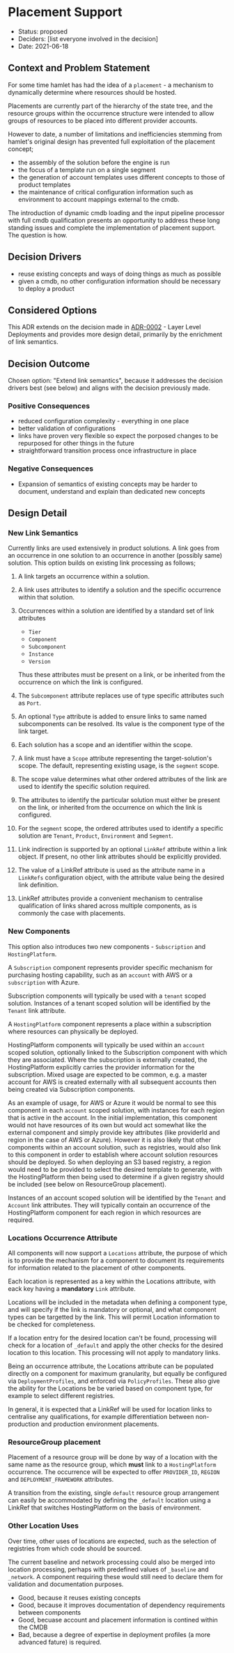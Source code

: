 # Placement Support

* Status: proposed
* Deciders: [list everyone involved in the decision] <!-- optional -->
* Date: 2021-06-18

## Context and Problem Statement

For some time hamlet has had the idea of a `placement` - a mechanism to dynamically determine where resources should be hosted.

Placements are currently part of the hierarchy of the state tree, and the resource groups within the occurrence structure were intended to allow groups of resources to be placed into different provider accounts.

However to date, a number of limitations and inefficiencies stemming from hamlet's original design has prevented full exploitation of the placement concept;
- the assembly of the solution before the engine is run
- the focus of a template run on a single segment
- the generation of account templates uses different concepts to those of product templates
- the maintenance of critical configuration information such as environment to account mappings external to the cmdb.

The introduction of dynamic cmdb loading and the input pipeline processor with full cmdb qualification presents an opportunity to address these long standing issues and complete the implementation of placement support. The question is how.

## Decision Drivers <!-- optional -->

* reuse existing concepts and ways of doing things as much as possible
* given a cmdb, no other configuration information should be necessary to deploy a product

## Considered Options

This ADR extends on the decision made in [ADR-0002](../0002-layer-deployments.md) - Layer Level Deployments and provides more design detail, primarily by the enrichment of link semantics.

## Decision Outcome

Chosen option: "Extend link semantics", because it addresses the decision drivers best (see below) and aligns with the decision previously made.

### Positive Consequences <!-- optional -->

* reduced configuration complexity - everything in one place
* better validation of configurations
* links have proven very flexible so expect the porposed changes to be repurposed for other things in the future
* straightforward transition process once infrastructure in place

### Negative Consequences <!-- optional -->

* Expansion of semantics of existing concepts may be harder to document, understand and explain than dedicated new concepts

## Design Detail

### New Link Semantics

Currently links are used extensively in product solutions. A link goes from an occurrence in one solution to an occurrence in another (possibly same) solution. This option builds on existing link processing as follows;

1. A link targets an occurrence within a solution.
1. A link uses attributes to identify a solution and the specific occurrence within that solution.
1. Occurrences within a solution are identified by a standard set of link attributes
     - `Tier`
     - `Component`
     - `Subcomponent`
     - `Instance`
     - `Version`

   Thus these attributes must be present on a link, or be inherited from the occurrence on which the link is configured.
1. The `Subcomponent` attribute replaces use of type specific attributes such as `Port`.
1. An optional `Type` attribute is added to ensure links to same named subcomponents can be resolved. Its value is the component type of the link target.
1. Each solution has a scope and an identifier within the scope.
1. A link must have a `Scope` attribute representing the target-solution's scope. The default, representing existing usage, is the `segment` scope.
1. The scope value determines what other ordered attributes of the link are used to identify the specific solution required.
1. The attributes to identify the particular solution must either be present on the link, or inherited from the occurrence on which
the link is configured.
1. For the `segment` scope, the ordered attributes used to identify a specific solution are `Tenant`, `Product`, `Environment` and `Segment`.
1. Link indirection is supported by an optional `LinkRef` attribute within a link object. If present, no other link attributes should be explicitly provided.
1. The value of a LinkRef attribute is used as the attribute name in a `LinkRefs` configuration object, with the attribute value
being the desired link definition.
1. LinkRef attributes provide a convenient mechanism to centralise qualification of links shared across multiple components, as is commonly the case with placements.

### New Components

This option also introduces two new components - `Subscription` and `HostingPlatform`.

A `Subscription` component represents provider specific mechanism for purchasing hosting capability, such as an `account` with AWS or a `subscription` with Azure.

Subscription components will typically be used with a `tenant` scoped solution. Instances of a tenant scoped solution will be identified by the `Tenant` link attribute.

A `HostingPlatform` component represents a place within a subscription where resources can physically be deployed.

HostingPlatform components will typically be used within an `account` scoped solution, optionally linked to the Subscription component with which they are associated. Where the subscription is externally created, the HostingPlatform explicitly carries the provider information for the subscription. Mixed usage are expected to be common, e.g. a master account for AWS is created externally with all subsequent accounts then being created via Subscription components.

As an example of usage, for AWS or Azure it would be normal to see this component in each `account` scoped solution, with instances for each region that is active in the account. In the initial implementation, this component would not have resources of its own but would act somewhat like the external component and simply provide key attributes (like providerId and region in the case of AWS or Azure). However it is also likely that other components within an account solution, such as registries, would also link to this component in order to establish where account solution resources should be deployed. So when deploying an S3 based registry, a region would need to be provided to select the desired template to generate, with the HostingPlatform then being used to determine if a given registry should be included (see below on ResourceGroup placement).

Instances of an account scoped solution will be identified by the `Tenant` and `Account` link attributes. They will typically contain an occurrence of the HostingPlatform component for each region in which resources are required.

### Locations Occurrence Attribute

All components will now support a `Locations` attribute, the purpose of which is to provide the mechanism for a component to document its
requirements for information related to the placement of other components.

Each location is represented as a key within the Locations attribute, with eack key having a **mandatory** `Link` attribute.

Locations will be included in the metadata when defining a component type, and will specify if the link is mandatory or optional, and what component types can be targetted by the link. This will permit Location information to be checked for completeness.

If a location entry for the desired location can't be found, processing will check for a location of `_default` and apply the other checks for the desired location to this location. This processing will not apply to mandatory links.

Being an occurrence attribute, the Locations attribute can be populated directly on a component for maximum granularity, but equally be configured via `DeploymentProfiles`, and enforced via `PolicyProfiles`. These also give the ability for the Locations be be varied based on component type, for example to select different registries.

In general, it is expected that a LinkRef will be used for location links
to centralise any qualifications, for example differentiation between non-production and production environment placements.

### ResourceGroup placement
Placement of a resource group will be done by way of a location with the same name as the resource group, which **must** link to a `HostingPlatform` occurrence. The occurrence will be expected to offer `PROVIDER_ID`, `REGION` and `DEPLOYMENT_FRAMEWORK` attributes.

A transition from the existing, single `default` resource group arrangement can easily be accommodated by defining the `_default` location using a LinkRef that switches HostingPlatform on the basis of environment.

### Other Location Uses

Over time, other uses of locations are expected, such as the selection of registries from which code should be sourced.

The current baseline and network processing could also be merged into location processing, perhaps with predefined values of `_baseline` and `_network`. A component requiring these would still need to declare them for validation and documentation purposes.

* Good, because it reuses existing concepts
* Good, because it improves documentation of dependency requirements between components
* Good, becuase account and placement information is contined within the CMDB
* Bad, because a degree of expertise in deployment profiles (a more advanced fature) is required.
